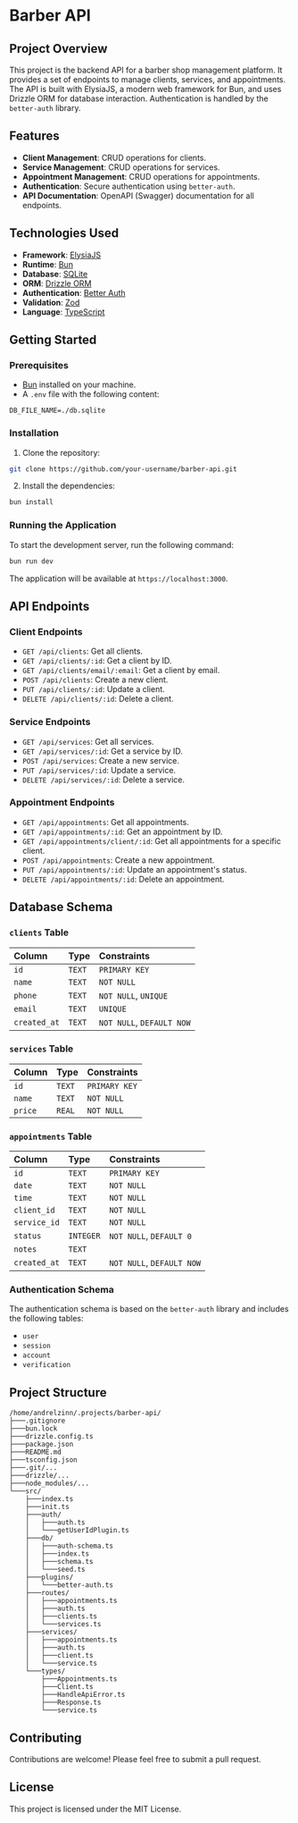 # Barber API

## Project Overview

This project is the backend API for a barber shop management platform. It provides a set of endpoints to manage clients, services, and appointments. The API is built with ElysiaJS, a modern web framework for Bun, and uses Drizzle ORM for database interaction. Authentication is handled by the `better-auth` library.

## Features

-   **Client Management**: CRUD operations for clients.
-   **Service Management**: CRUD operations for services.
-   **Appointment Management**: CRUD operations for appointments.
-   **Authentication**: Secure authentication using `better-auth`.
-   **API Documentation**: OpenAPI (Swagger) documentation for all endpoints.

## Technologies Used

-   **Framework**: [ElysiaJS](https://elysiajs.com/)
-   **Runtime**: [Bun](https://bun.sh/)
-   **Database**: [SQLite](https://www.sqlite.org/index.html)
-   **ORM**: [Drizzle ORM](https://orm.drizzle.team/)
-   **Authentication**: [Better Auth](https://github.com/pilcrowonpaper/better-auth)
-   **Validation**: [Zod](https://zod.dev/)
-   **Language**: [TypeScript](https://www.typescriptlang.org/)

## Getting Started

### Prerequisites

-   [Bun](https://bun.sh/docs/installation) installed on your machine.
-   A `.env` file with the following content:

```
DB_FILE_NAME=./db.sqlite
```

### Installation

1.  Clone the repository:

```bash
git clone https://github.com/your-username/barber-api.git
```

2.  Install the dependencies:

```bash
bun install
```

### Running the Application

To start the development server, run the following command:

```bash
bun run dev
```

The application will be available at `https://localhost:3000`.

## API Endpoints

### Client Endpoints

-   `GET /api/clients`: Get all clients.
-   `GET /api/clients/:id`: Get a client by ID.
-   `GET /api/clients/email/:email`: Get a client by email.
-   `POST /api/clients`: Create a new client.
-   `PUT /api/clients/:id`: Update a client.
-   `DELETE /api/clients/:id`: Delete a client.

### Service Endpoints

-   `GET /api/services`: Get all services.
-   `GET /api/services/:id`: Get a service by ID.
-   `POST /api/services`: Create a new service.
-   `PUT /api/services/:id`: Update a service.
-   `DELETE /api/services/:id`: Delete a service.

### Appointment Endpoints

-   `GET /api/appointments`: Get all appointments.
-   `GET /api/appointments/:id`: Get an appointment by ID.
-   `GET /api/appointments/client/:id`: Get all appointments for a specific client.
-   `POST /api/appointments`: Create a new appointment.
-   `PUT /api/appointments/:id`: Update an appointment's status.
-   `DELETE /api/appointments/:id`: Delete an appointment.

## Database Schema

### `clients` Table

| Column     | Type    | Constraints                |
| :--------- | :------ | :------------------------- |
| `id`       | `TEXT`  | `PRIMARY KEY`              |
| `name`     | `TEXT`  | `NOT NULL`                 |
| `phone`    | `TEXT`  | `NOT NULL`, `UNIQUE`       |
| `email`    | `TEXT`  | `UNIQUE`                   |
| `created_at` | `TEXT`  | `NOT NULL`, `DEFAULT NOW`  |

### `services` Table

| Column  | Type   | Constraints         |
| :------ | :----- | :------------------ |
| `id`    | `TEXT` | `PRIMARY KEY`       |
| `name`  | `TEXT` | `NOT NULL`          |
| `price` | `REAL` | `NOT NULL`          |

### `appointments` Table

| Column       | Type      | Constraints                |
| :----------- | :-------- | :------------------------- |
| `id`         | `TEXT`    | `PRIMARY KEY`              |
| `date`       | `TEXT`    | `NOT NULL`                 |
| `time`       | `TEXT`    | `NOT NULL`                 |
| `client_id`  | `TEXT`    | `NOT NULL`                 |
| `service_id` | `TEXT`    | `NOT NULL`                 |
| `status`     | `INTEGER` | `NOT NULL`, `DEFAULT 0`    |
| `notes`      | `TEXT`    |                            |
| `created_at` | `TEXT`    | `NOT NULL`, `DEFAULT NOW`  |

### Authentication Schema

The authentication schema is based on the `better-auth` library and includes the following tables:

-   `user`
-   `session`
-   `account`
-   `verification`

## Project Structure

```
/home/andrelzinn/.projects/barber-api/
├───.gitignore
├───bun.lock
├───drizzle.config.ts
├───package.json
├───README.md
├───tsconfig.json
├───.git/...
├───drizzle/...
├───node_modules/...
└───src/
    ├───index.ts
    ├───init.ts
    ├───auth/
    │   ├───auth.ts
    │   └───getUserIdPlugin.ts
    ├───db/
    │   ├───auth-schema.ts
    │   ├───index.ts
    │   ├───schema.ts
    │   └───seed.ts
    ├───plugins/
    │   └───better-auth.ts
    ├───routes/
    │   ├───appointments.ts
    │   ├───auth.ts
    │   ├───clients.ts
    │   └───services.ts
    ├───services/
    │   ├───appointments.ts
    │   ├───auth.ts
    │   ├───client.ts
    │   └───service.ts
    └───types/
        ├───Appointments.ts
        ├───Client.ts
        ├───HandleApiError.ts
        ├───Response.ts
        └───service.ts
```

## Contributing

Contributions are welcome! Please feel free to submit a pull request.

## License

This project is licensed under the MIT License.